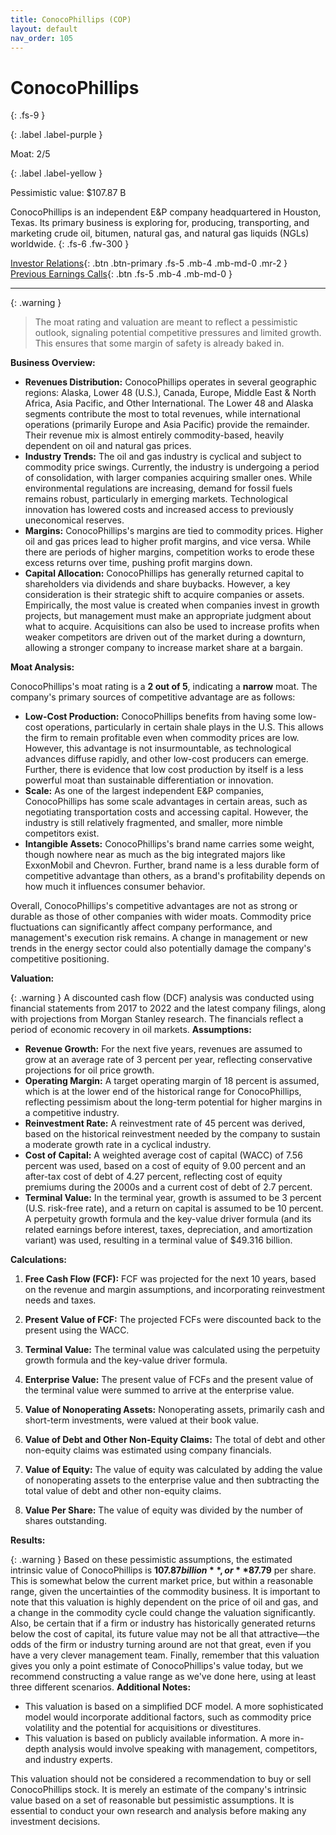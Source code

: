 ```yaml
---
title: ConocoPhillips (COP)
layout: default
nav_order: 105
---
```


# ConocoPhillips
{: .fs-9 }

{: .label .label-purple }

Moat: 2/5

{: .label .label-yellow }

Pessimistic value: $107.87 B

ConocoPhillips is an independent E&P company headquartered in Houston, Texas. Its primary business is exploring for, producing, transporting, and marketing crude oil, bitumen, natural gas, and natural gas liquids (NGLs) worldwide.
{: .fs-6 .fw-300 }

[Investor Relations](https://www.google.com/search?q=COP+investor+relations){: .btn .btn-primary .fs-5 .mb-4 .mb-md-0 .mr-2 }
[Previous Earnings Calls](https://discountingcashflows.com/company/COP/transcripts/){: .btn .fs-5 .mb-4 .mb-md-0 }

---

{: .warning } 
>The moat rating and valuation are meant to reflect a pessimistic outlook, signaling potential competitive pressures and limited growth. This ensures that some margin of safety is already baked in.


**Business Overview:**

* **Revenues Distribution:** ConocoPhillips operates in several geographic regions: Alaska, Lower 48 (U.S.), Canada, Europe, Middle East & North Africa, Asia Pacific, and Other International. The Lower 48 and Alaska segments contribute the most to total revenues, while international operations (primarily Europe and Asia Pacific) provide the remainder.  Their revenue mix is almost entirely commodity-based, heavily dependent on oil and natural gas prices.
* **Industry Trends:** The oil and gas industry is cyclical and subject to commodity price swings. Currently, the industry is undergoing a period of consolidation, with larger companies acquiring smaller ones. While environmental regulations are increasing, demand for fossil fuels remains robust, particularly in emerging markets. Technological innovation has lowered costs and increased access to previously uneconomical reserves.
* **Margins:** ConocoPhillips's margins are tied to commodity prices. Higher oil and gas prices lead to higher profit margins, and vice versa. While there are periods of higher margins, competition works to erode these excess returns over time, pushing profit margins down.
* **Capital Allocation:** ConocoPhillips has generally returned capital to shareholders via dividends and share buybacks. However, a key consideration is their strategic shift to acquire companies or assets.  Empirically, the most value is created when companies invest in growth projects, but management must make an appropriate judgment about what to acquire. Acquisitions can also be used to increase profits when weaker competitors are driven out of the market during a downturn, allowing a stronger company to increase market share at a bargain.


**Moat Analysis:**

ConocoPhillips's moat rating is a **2 out of 5**, indicating a **narrow** moat. The company's primary sources of competitive advantage are as follows:

* **Low-Cost Production:** ConocoPhillips benefits from having some low-cost operations, particularly in certain shale plays in the U.S. This allows the firm to remain profitable even when commodity prices are low. However, this advantage is not insurmountable, as technological advances diffuse rapidly, and other low-cost producers can emerge.  Further, there is evidence that low cost production by itself is a less powerful moat than sustainable differentiation or innovation.
* **Scale:** As one of the largest independent E&P companies, ConocoPhillips has some scale advantages in certain areas, such as negotiating transportation costs and accessing capital. However, the industry is still relatively fragmented, and smaller, more nimble competitors exist.
* **Intangible Assets:** ConocoPhillips's brand name carries some weight, though nowhere near as much as the big integrated majors like ExxonMobil and Chevron.  Further, brand name is a less durable form of competitive advantage than others, as a brand's profitability depends on how much it influences consumer behavior.

Overall, ConocoPhillips's competitive advantages are not as strong or durable as those of other companies with wider moats.  Commodity price fluctuations can significantly affect company performance, and management's execution risk remains. A change in management or new trends in the energy sector could also potentially damage the company's competitive positioning.



**Valuation:**

{: .warning }
A discounted cash flow (DCF) analysis was conducted using financial statements from 2017 to 2022 and the latest company filings, along with projections from Morgan Stanley research. The financials reflect a period of economic recovery in oil markets.
**Assumptions:**

* **Revenue Growth:**  For the next five years, revenues are assumed to grow at an average rate of 3 percent per year, reflecting conservative projections for oil price growth.
* **Operating Margin:**  A target operating margin of 18 percent is assumed, which is at the lower end of the historical range for ConocoPhillips, reflecting pessimism about the long-term potential for higher margins in a competitive industry.
* **Reinvestment Rate:** A reinvestment rate of 45 percent was derived, based on the historical reinvestment needed by the company to sustain a moderate growth rate in a cyclical industry.  
* **Cost of Capital:**  A weighted average cost of capital (WACC) of 7.56 percent was used, based on a cost of equity of 9.00 percent and an after-tax cost of debt of 4.27 percent, reflecting cost of equity premiums during the 2000s and a current cost of debt of 2.7 percent.
* **Terminal Value:** In the terminal year, growth is assumed to be 3 percent (U.S. risk-free rate), and a return on capital is assumed to be 10 percent.  A perpetuity growth formula and the key-value driver formula (and its related earnings before interest, taxes, depreciation, and amortization variant)  was used, resulting in a terminal value of $49.316 billion. 

**Calculations:**

1. **Free Cash Flow (FCF):**  FCF was projected for the next 10 years, based on the revenue and margin assumptions, and incorporating reinvestment needs and taxes.

2. **Present Value of FCF:**  The projected FCFs were discounted back to the present using the WACC.

3. **Terminal Value:**  The terminal value was calculated using the perpetuity growth formula and the key-value driver formula.

4. **Enterprise Value:** The present value of FCFs and the present value of the terminal value were summed to arrive at the enterprise value.

5. **Value of Nonoperating Assets:**  Nonoperating assets, primarily cash and short-term investments, were valued at their book value.

6. **Value of Debt and Other Non-Equity Claims:**  The total of debt and other non-equity claims was estimated using company financials.

7. **Value of Equity:**  The value of equity was calculated by adding the value of nonoperating assets to the enterprise value and then subtracting the total value of debt and other non-equity claims.

8. **Value Per Share:** The value of equity was divided by the number of shares outstanding.

**Results:**

{: .warning }
Based on these pessimistic assumptions, the estimated intrinsic value of ConocoPhillips is **$107.87 billion**, or **$87.79** per share.  This is somewhat below the current market price, but within a reasonable range, given the uncertainties of the commodity business. It is important to note that this valuation is highly dependent on the price of oil and gas, and a change in the commodity cycle could change the valuation significantly. Also, be certain that if a firm or industry has historically generated returns below the cost of capital, its future value may not be all that attractive—the odds of the firm or industry turning around are not that great, even if you have a very clever management team. Finally, remember that this valuation gives you only a point estimate of ConocoPhillips's value today, but we recommend constructing a value range as we've done here, using at least three different scenarios. 
**Additional Notes:**

* This valuation is based on a simplified DCF model. A more sophisticated model would incorporate additional factors, such as commodity price volatility and the potential for acquisitions or divestitures.
* This valuation is based on publicly available information. A more in-depth analysis would involve speaking with management, competitors, and industry experts.


This valuation should not be considered a recommendation to buy or sell ConocoPhillips stock.  It is merely an estimate of the company's intrinsic value based on a set of reasonable but pessimistic assumptions. It is essential to conduct your own research and analysis before making any investment decisions.
